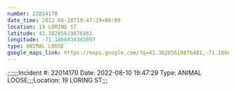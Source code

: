 ```yaml
---
number: 22014170
date_time: 2022-08-10T19:47:29+00:00
location: 19 LORING ST
latitude: 42.38285619876481
longitude: -71.1866434343097
type: ANIMAL LOOSE
google_maps_link: https://maps.google.com/?q=42.38285619876481,-71.1866434343097
---
```


;;;;;;Incident #: 22014170   Date: 2022-08-10 19:47:29    Type: ANIMAL LOOSE;;;Location: 19 LORING ST;;;
